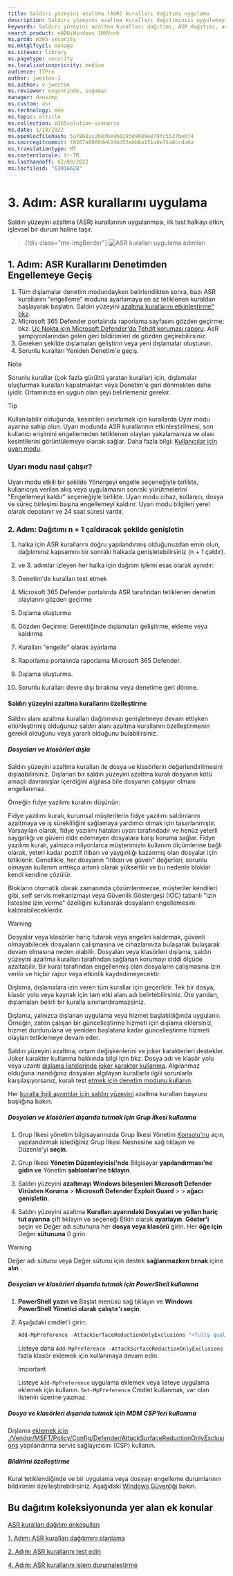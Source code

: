 ```yaml
---
title: Saldırı yüzeyini azaltma (ASR) kuralları dağıtımı uygulama
description: Saldırı yüzeyini azaltma kuralları dağıtımınızı uygulamaya yönelik kılavuz sağlar.
keywords: Saldırı yüzeyini azaltma kuralları dağıtımı, ASR dağıtımı, asr kurallarını etkinleştirme, ASR'yi yapılandırma, izinsiz giriş engelleme sistemi, koruma kuralları, istismardan koruma kuralları, istismardan koruma kuralları, bulaşma önleme kuralları, Uç nokta için Microsoft Defender, ASR kurallarını yapılandırma
search.product: eADQiWindows 10XVcnh
ms.prod: m365-security
ms.mktglfcycl: manage
ms.sitesec: library
ms.pagetype: security
ms.localizationpriority: medium
audience: ITPro
author: jweston-1
ms.author: v-jweston
ms.reviewer: oogunrinde, sugamar
manager: dansimp
ms.custom: asr
ms.technology: mde
ms.topic: article
ms.collection: m365solution-scenario
ms.date: 1/18/2022
ms.openlocfilehash: 5a7868ac2b836e9b0293d9689e879fc5527beb74
ms.sourcegitcommit: f8267a0860de62dbd53ebb8a151a8e71a8ccda6a
ms.translationtype: MT
ms.contentlocale: tr-TR
ms.lasthandoff: 02/08/2022
ms.locfileid: "63016628"
---
```

# <a name="step-3-implement-asr-rules"></a>3. Adım: ASR kurallarını uygulama

Saldırı yüzeyini azaltma (ASR) kurallarının uygulanması, ilk test halkayı etkin, işlevsel bir durum haline taşır.

> [!div class="mx-imgBorder"]
> ![ASR kuralları uygulama adımları](images/asr-rules-implementation-steps.png)

## <a name="step-1-transition-asr-rules-from-audit-to-block"></a>1. Adım: ASR Kurallarını Denetimden Engellemeye Geçiş

1. Tüm dışlamalar denetim modundayken belirlendikten sonra, bazı ASR kurallarını "engelleme" moduna ayarlamaya en az tetiklenen kuraldan başlayarak başlatın. Saldırı yüzeyini [azaltma kurallarını etkinleştirme" bkz](enable-attack-surface-reduction.md).
2. Microsoft 365 Defender portalında raporlama sayfasını gözden geçirme; bkz. [Uç Nokta için Microsoft Defender'da Tehdit koruması raporu](threat-protection-reports.md). AsR şampiyonlarından gelen geri bildirimleri de gözden geçirebilirsiniz.
3. Gereken şekilde dışlamaları geliştirin veya yeni dışlamalar oluşturun.
4. Sorunlu kuralları Yeniden Denetim'e geçiş.

  >[!Note]
  >Sorunlu kurallar (çok fazla gürültü yaratan kurallar) için, dışlamalar oluşturmak kuralları kapatmaktan veya Denetim'e geri dönmekten daha iyidir. Ortamınıza en uygun olan şeyi belirlemeniz gerekir.

  >[!Tip]
  >Kullanılabilir olduğunda, kesintileri sınırlamak için kurallarda Uyar modu ayarına sahip olun. Uyarı modunda ASR kurallarının etkinleştirilmesi, son kullanıcı erişimini engellemeden tetiklenen olayları yakalamanıza ve olası kesintilerini görüntülemeye olanak sağlar. Daha fazla bilgi: [Kullanıcılar için uyarı modu](attack-surface-reduction.md#warn-mode-for-users).

### <a name="how-does-warn-mode-work"></a>Uyarı modu nasıl çalışır?

Uyarı modu etkili bir şekilde Yönergeyi engelle seçeneğiyle birlikte, kullanıcıya verilen akış veya uygulamanın sonraki yürütmelerini "Engellemeyi kaldır" seçeneğiyle birlikte. Uyarı modu cihaz, kullanıcı, dosya ve süreç birleşimi başına engellemeyi kaldırır. Uyarı modu bilgileri yerel olarak depolanır ve 24 saat süresi vardır.

### <a name="step-2-expand-deployment-to-ring-n--1"></a>2. Adım: Dağıtımı n + 1 çaldıracak şekilde genişletin

1. halka için ASR kurallarını doğru yapılandırmış olduğunuzdan emin olun, dağıtımınız kapsamını bir sonraki halkada genişletebilirsiniz (n + 1 çaldır).

1. ve 3. adımlar izleyen her halka için dağıtım işlemi esas olarak aynıdır:

1. Denetim'de kuralları test etmek
2. Microsoft 365 Defender portalında ASR tarafından tetiklenen denetim olaylarını gözden geçirme
3. Dışlama oluşturma
4. Gözden Geçirme: Gerektiğinde dışlamaları geliştirme, ekleme veya kaldırma
5. Kuralları "engelle" olarak ayarlama
6. Raporlama portalında raporlama Microsoft 365 Defender.
7. Dışlama oluşturma.
8. Sorunlu kuralları devre dışı bırakma veya denetime geri dönme.

#### <a name="customize-attack-surface-reduction-rules"></a>Saldırı yüzeyini azaltma kurallarını özelleştirme

Saldırı alanı azaltma kuralları dağıtımınızı genişletmeye devam ettiyken etkinleştirmiş olduğunuz saldırı alanı azaltma kurallarını özelleştirmenin gerekli olduğunu veya yararlı olduğunu bulabilirsiniz.

##### <a name="exclude-files-and-folders"></a>Dosyaları ve klasörleri dışla

Saldırı yüzeyini azaltma kuralları ile dosya ve klasörlerin değerlendirilmesini dışlaabilirsiniz. Dışlanan bir saldırı yüzeyini azaltma kuralı dosyanın kötü amaçlı davranışlar içerdiğini algılasa bile dosyanın çalışıyor olması engellanmaz.

Örneğin fidye yazılımı kuralını düşünün:

Fidye yazılımı kuralı, kurumsal müşterilerin fidye yazılımı saldırılarını azaltmaya ve iş sürekliliğini sağlamaya yardımcı olmak için tasarlanmıştır. Varsayılan olarak, fidye yazılımı hataları uyarı tarafındadır ve henüz yeterli saygınlığı ve güveni elde edemeyen dosyalara karşı koruma sağlar. Fidye yazılımı kuralı, yalnızca milyonlarca müşterimizin kullanım ölçümlerine bağlı olarak, yeteri kadar pozitif itibarı ve yaygınlığı kazanmış olan dosyalar için tetiklenir. Genellikle, her dosyanın "itibarı ve güven" değerleri, sorunlu olmayan kullanım arttıkça artımlı olarak yükseltilir ve bu nedenle bloklar kendi kendine çözülür.

Blokların otomatik olarak zamanında çözümlenmezse, müşteriler kendileri gibi, self servis mekanizmayı veya Güvenlik  Göstergesi (IOC) tabanlı "izin listesine izin verme" özelliğini kullanarak dosyaların engellemesini kaldırabileceklerdir.

> [!WARNING]
> Dosyalar veya klasörler hariç tutarak veya engelini kaldırmak, güvenli olmayabilecek dosyaların çalışmasına ve cihazlarınıza bulaşarak bulaşarak devam olmasına neden olabilir. Dosyaları veya klasörleri dışlama, saldırı yüzeyini azaltma kuralları tarafından sağlanan korumayı ciddi ölçüde azaltabilir. Bir kural tarafından engellenmiş olan dosyaların çalışmasına izin verilir ve hiçbir rapor veya etkinlik kaydedimeyecektir.

Dışlama, dışlamalara izin veren tüm kurallar için geçerlidir. Tek bir dosya, klasör yolu veya kaynak için tam etki alanı adı belirtebilirsiniz. Öte yandan, dışlamaları belirli bir kuralla sınırlandıramazsiniz.

Dışlama, yalnızca dışlanan uygulama veya hizmet başlatıldığında uygulanır. Örneğin, zaten çalışan bir güncelleştirme hizmeti için dışlama eklersiniz, hizmet durdurulana ve yeniden başlatana kadar güncelleştirme hizmeti olayları tetiklemeye devam eder.

Saldırı yüzeyini azaltma, ortam değişkenlerini ve joker karakterleri destekler. Joker karakter kullanma hakkında bilgi için bkz. Dosya adı ve klasör yolu veya uzantı [dışlama listelerinde joker karakter kullanma](configure-extension-file-exclusions-microsoft-defender-antivirus.md#use-wildcards-in-the-file-name-and-folder-path-or-extension-exclusion-lists).
Algılanmaz olduğuna inandığınız dosyaları algılayan kurallarla ilgili sorunlarla karşılaşıyorsanız, kuralı test [etmek için denetim modunu kullanın](evaluate-attack-surface-reduction.md).

Her [kuralla ilgili ayrıntılar için saldırı yüzeyini](attack-surface-reduction-rules-reference.md) azaltma kuralları başvuru başlığına bakın.

##### <a name="use-group-policy-to-exclude-files-and-folders"></a>Dosyaları ve klasörleri dışarıda tutmak için Grup İlkesi kullanma

1. Grup İlkesi yönetim bilgisayarınızda Grup İlkesi Yönetim [Konsolu'nu](https://technet.microsoft.com/library/cc731212.aspx) açın, yapılandırmak istediğiniz Grup İlkesi Nesnesine sağ tıklayın ve Düzenle'yi **seçin**.

2. Grup İlkesi **Yönetim Düzenleyicisi'nde** Bilgisayar **yapılandırması'ne gidin ve** Yönetim **şablonları'ne tıklayın**.

3. Saldırı yüzeyini **azaltmayı Windows bileşenleri Microsoft Defender Virüsten Koruma** \> **Microsoft Defender Exploit Guard** \>  \> **ağacı genişletin**.

4. Saldırı yüzeyini azaltma **Kuralları ayarındaki Dosyaları ve yolları hariç tut ayarına** çift tıklayın ve seçeneği Etkin olarak **ayarlayın**. **Göster'i** seçin ve Değer adı sütununa her **dosya veya klasörü** girin. Her **öğe için** Değer **sütununa** 0 girin.

> [!WARNING]
> Değer adı sütunu veya Değer sütunu için destek **sağlanmazken tırnak** içine **alın** .

##### <a name="use-powershell-to-exclude-files-and-folders"></a>Dosyaları ve klasörleri dışarıda tutmak için PowerShell kullanma

1. **PowerShell yazın ve** Başlat menüsü sağ tıklayın ve **Windows PowerShell Yönetici olarak** **çalıştır'ı seçin**.

2. Aşağıdaki cmdlet'i girin:

    ```PowerShell
    Add-MpPreference -AttackSurfaceReductionOnlyExclusions "<fully qualified path or resource>"
    ```

    Listeye daha `Add-MpPreference -AttackSurfaceReductionOnlyExclusions` fazla klasör eklemek için kullanmaya devam edin.

    > [!IMPORTANT]
    > Listeye `Add-MpPreference` uygulama eklemek veya listeye uygulama eklemek için kullanın. `Set-MpPreference` Cmdlet kullanmak, var olan listenin üzerine yazmaz.

##### <a name="use-mdm-csps-to-exclude-files-and-folders"></a>Dosya ve klasörleri dışarıda tutmak için MDM CSP'leri kullanma

Dışlama [eklemek için ./Vendor/MSFT/Policy/Config/Defender/AttackSurfaceReductionOnlyExclusions](/windows/client-management/mdm/policy-csp-defender#defender-attacksurfacereductiononlyexclusions) yapılandırma servis sağlayıcısını (CSP) kullanın.

##### <a name="customize-the-notification"></a>Bildirimi özelleştirme

Kural tetiklendiğinde ve bir uygulama veya dosyayı engelleme durumlarının bildirimini özelleştirebilirsiniz. Aşağıdaki [Windows Güvenliği](/windows/security/threat-protection/windows-defender-security-center/windows-defender-security-center#customize-notifications-from-the-windows-defender-security-center) bakın.

## <a name="additional-topics-in-this-deployment-collection"></a>Bu dağıtım koleksiyonunda yer alan ek konular

[ASR kuralları dağıtım önkoşulları](attack-surface-reduction-rules-deployment.md)

[1. Adım: ASR kuralları dağıtımını planlama](attack-surface-reduction-rules-deployment-plan.md)

[2. Adım: ASR kurallarını test edin](attack-surface-reduction-rules-deployment-test.md)

[4. Adım: ASR kurallarını işlem durumaleştirme](attack-surface-reduction-rules-deployment-operationalize.md)
